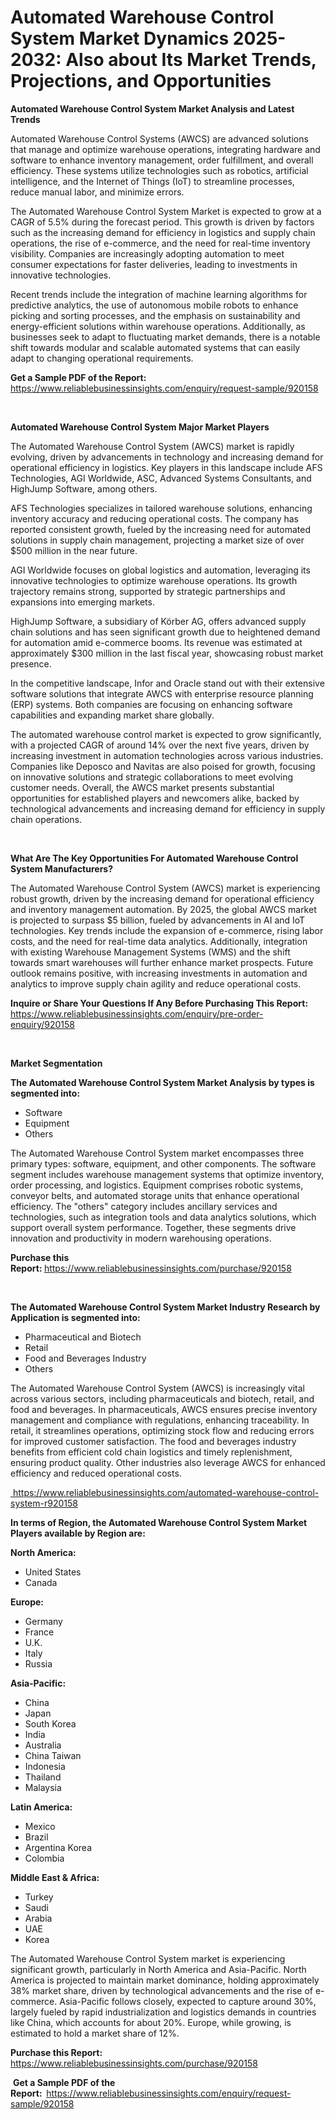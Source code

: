 <p><h1>Automated Warehouse Control System Market Dynamics 2025-2032: Also about Its Market Trends, Projections, and Opportunities</h1></p><p><strong>Automated Warehouse Control System Market Analysis and Latest Trends</strong></p>
<p><p>Automated Warehouse Control Systems (AWCS) are advanced solutions that manage and optimize warehouse operations, integrating hardware and software to enhance inventory management, order fulfillment, and overall efficiency. These systems utilize technologies such as robotics, artificial intelligence, and the Internet of Things (IoT) to streamline processes, reduce manual labor, and minimize errors.</p><p>The Automated Warehouse Control System Market is expected to grow at a CAGR of 5.5% during the forecast period. This growth is driven by factors such as the increasing demand for efficiency in logistics and supply chain operations, the rise of e-commerce, and the need for real-time inventory visibility. Companies are increasingly adopting automation to meet consumer expectations for faster deliveries, leading to investments in innovative technologies.</p><p>Recent trends include the integration of machine learning algorithms for predictive analytics, the use of autonomous mobile robots to enhance picking and sorting processes, and the emphasis on sustainability and energy-efficient solutions within warehouse operations. Additionally, as businesses seek to adapt to fluctuating market demands, there is a notable shift towards modular and scalable automated systems that can easily adapt to changing operational requirements.</p></p>
<p><strong>Get a Sample PDF of the Report:&nbsp;</strong> <a href="https://www.reliablebusinessinsights.com/enquiry/request-sample/920158?utm_campaign=2290&utm_medium=2&utm_source=Github&utm_content=ia&utm_term=17042025&utm_id=automated-warehouse-control-system">https://www.reliablebusinessinsights.com/enquiry/request-sample/920158</a></p>
<p>&nbsp;</p>
<p><strong>Automated Warehouse Control System Major Market Players</strong></p>
<p><p>The Automated Warehouse Control System (AWCS) market is rapidly evolving, driven by advancements in technology and increasing demand for operational efficiency in logistics. Key players in this landscape include AFS Technologies, AGI Worldwide, ASC, Advanced Systems Consultants, and HighJump Software, among others.</p><p>AFS Technologies specializes in tailored warehouse solutions, enhancing inventory accuracy and reducing operational costs. The company has reported consistent growth, fueled by the increasing need for automated solutions in supply chain management, projecting a market size of over $500 million in the near future.</p><p>AGI Worldwide focuses on global logistics and automation, leveraging its innovative technologies to optimize warehouse operations. Its growth trajectory remains strong, supported by strategic partnerships and expansions into emerging markets.</p><p>HighJump Software, a subsidiary of Körber AG, offers advanced supply chain solutions and has seen significant growth due to heightened demand for automation amid e-commerce booms. Its revenue was estimated at approximately $300 million in the last fiscal year, showcasing robust market presence.</p><p>In the competitive landscape, Infor and Oracle stand out with their extensive software solutions that integrate AWCS with enterprise resource planning (ERP) systems. Both companies are focusing on enhancing software capabilities and expanding market share globally.</p><p>The automated warehouse control market is expected to grow significantly, with a projected CAGR of around 14% over the next five years, driven by increasing investment in automation technologies across various industries. Companies like Deposco and Navitas are also poised for growth, focusing on innovative solutions and strategic collaborations to meet evolving customer needs. Overall, the AWCS market presents substantial opportunities for established players and newcomers alike, backed by technological advancements and increasing demand for efficiency in supply chain operations.</p></p>
<p>&nbsp;</p>
<p><strong>What Are The Key Opportunities For Automated Warehouse Control System Manufacturers?</strong></p>
<p><p>The Automated Warehouse Control System (AWCS) market is experiencing robust growth, driven by the increasing demand for operational efficiency and inventory management automation. By 2025, the global AWCS market is projected to surpass $5 billion, fueled by advancements in AI and IoT technologies. Key trends include the expansion of e-commerce, rising labor costs, and the need for real-time data analytics. Additionally, integration with existing Warehouse Management Systems (WMS) and the shift towards smart warehouses will further enhance market prospects. Future outlook remains positive, with increasing investments in automation and analytics to improve supply chain agility and reduce operational costs.</p></p>
<p><strong>Inquire or Share Your Questions If Any Before Purchasing This Report:</strong> <a href="https://www.reliablebusinessinsights.com/enquiry/pre-order-enquiry/920158?utm_campaign=2290&utm_medium=2&utm_source=Github&utm_content=ia&utm_term=17042025&utm_id=automated-warehouse-control-system">https://www.reliablebusinessinsights.com/enquiry/pre-order-enquiry/920158</a></p>
<p>&nbsp;</p>
<p><strong>Market Segmentation</strong></p>
<p><strong>The Automated Warehouse Control System Market Analysis by types is segmented into:</strong></p>
<p><ul><li>Software</li><li>Equipment</li><li>Others</li></ul></p>
<p><p>The Automated Warehouse Control System market encompasses three primary types: software, equipment, and other components. The software segment includes warehouse management systems that optimize inventory, order processing, and logistics. Equipment comprises robotic systems, conveyor belts, and automated storage units that enhance operational efficiency. The "others" category includes ancillary services and technologies, such as integration tools and data analytics solutions, which support overall system performance. Together, these segments drive innovation and productivity in modern warehousing operations.</p></p>
<p><strong>Purchase this Report:&nbsp;</strong><a href="https://www.reliablebusinessinsights.com/purchase/920158?utm_campaign=2290&utm_medium=2&utm_source=Github&utm_content=ia&utm_term=17042025&utm_id=automated-warehouse-control-system">https://www.reliablebusinessinsights.com/purchase/920158</a></p>
<p>&nbsp;</p>
<p><strong>The Automated Warehouse Control System Market Industry Research by Application is segmented into:</strong></p>
<p><ul><li>Pharmaceutical and Biotech</li><li>Retail</li><li>Food and Beverages Industry</li><li>Others</li></ul></p>
<p><p>The Automated Warehouse Control System (AWCS) is increasingly vital across various sectors, including pharmaceuticals and biotech, retail, and food and beverages. In pharmaceuticals, AWCS ensures precise inventory management and compliance with regulations, enhancing traceability. In retail, it streamlines operations, optimizing stock flow and reducing errors for improved customer satisfaction. The food and beverages industry benefits from efficient cold chain logistics and timely replenishment, ensuring product quality. Other industries also leverage AWCS for enhanced efficiency and reduced operational costs.</p></p>
<p><a href="https://www.reliablebusinessinsights.com/automated-warehouse-control-system-r920158?utm_campaign=2290&utm_medium=2&utm_source=Github&utm_content=ia&utm_term=17042025&utm_id=automated-warehouse-control-system">&nbsp;https://www.reliablebusinessinsights.com/automated-warehouse-control-system-r920158</a></p>
<p><strong>In terms of Region, the Automated Warehouse Control System Market Players available by Region are:</strong></p>
<p>
    <p> <strong> North America: </strong>
        <ul>
            <li>United States</li>
            <li>Canada</li>
        </ul>
        </p> 
    <p> <strong> Europe: </strong>
        <ul>
            <li>Germany</li>
            <li>France</li>
            <li>U.K.</li>
            <li>Italy</li>
            <li>Russia</li>
        </ul>
        </p> 
    <p> <strong> Asia-Pacific: </strong>
        <ul>
            <li>China</li>
            <li>Japan</li>
            <li>South Korea</li>
            <li>India</li>
            <li>Australia</li>
            <li>China Taiwan</li>
            <li>Indonesia</li>
            <li>Thailand</li>
            <li>Malaysia</li>
        </ul>
        </p> 
    <p> <strong> Latin America: </strong>
        <ul>
            <li>Mexico</li>
            <li>Brazil</li>
            <li>Argentina Korea</li>
            <li>Colombia</li>
        </ul>
        </p> 
    <p> <strong> Middle East & Africa: </strong>
        <ul>
            <li>Turkey</li>
            <li>Saudi</li>
            <li>Arabia</li>
            <li>UAE</li>
            <li>Korea</li>
        </ul>
    </p>
    </p>
<p><p>The Automated Warehouse Control System market is experiencing significant growth, particularly in North America and Asia-Pacific. North America is projected to maintain market dominance, holding approximately 38% market share, driven by technological advancements and the rise of e-commerce. Asia-Pacific follows closely, expected to capture around 30%, largely fueled by rapid industrialization and logistics demands in countries like China, which accounts for about 20%. Europe, while growing, is estimated to hold a market share of 12%.</p></p>
<p><strong>Purchase this Report: </strong><a href="https://www.reliablebusinessinsights.com/purchase/920158?utm_campaign=2290&utm_medium=2&utm_source=Github&utm_content=ia&utm_term=17042025&utm_id=automated-warehouse-control-system">https://www.reliablebusinessinsights.com/purchase/920158</a></p>
<p>&nbsp;<strong>Get a Sample PDF of the Report:&nbsp;&nbsp;</strong><a href="https://www.reliablebusinessinsights.com/enquiry/request-sample/920158?utm_campaign=2290&utm_medium=2&utm_source=Github&utm_content=ia&utm_term=17042025&utm_id=automated-warehouse-control-system">https://www.reliablebusinessinsights.com/enquiry/request-sample/920158</a></p>
<p><strong></strong></p>
<p><p></p><p></p><p></p></p>